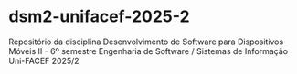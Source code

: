 # dsm2-unifacef-2025-2
Repositório da disciplina Desenvolvimento de Software para Dispositivos Móveis II - 6º semestre Engenharia de Software / Sistemas de Informação Uni-FACEF 2025/2
